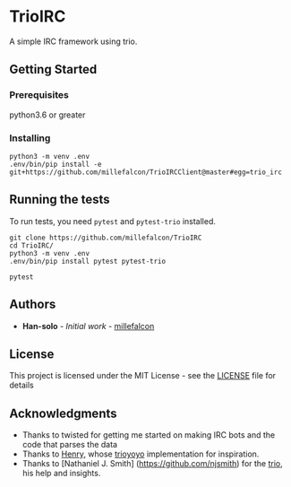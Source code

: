 # TrioIRC

A simple IRC framework using trio.

## Getting Started


### Prerequisites

python3.6 or greater

### Installing


```
python3 -m venv .env
.env/bin/pip install -e git+https://github.com/millefalcon/TrioIRCClient@master#egg=trio_irc
```


## Running the tests

To run tests, you need `pytest` and `pytest-trio` installed.

```
git clone https://github.com/millefalcon/TrioIRC
cd TrioIRC/
python3 -m venv .env
.env/bin/pip install pytest pytest-trio

pytest
```

## Authors

* **Han-solo** - *Initial work* - [millefalcon](https://github.com/millefalcon/)

## License

This project is licensed under the MIT License - see the [LICENSE](LICENSE) file for details

## Acknowledgments

* Thanks to twisted for getting me started on making IRC bots and the code that parses the data
* Thanks to [Henry](https://github.com/henry232323), whose [trioyoyo](https://github.com/henry232323/trioyoyo) implementation for inspiration.
* Thanks to [Nathaniel J. Smith] (https://github.com/njsmith) for the [trio](https://github.com/python-trio/trio), his help and insights.
